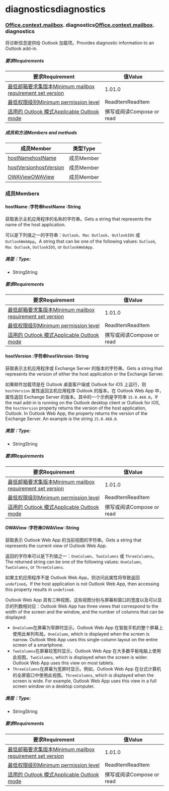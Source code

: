 
# <a name="diagnostics"></a><span data-ttu-id="9a593-101">diagnostics</span><span class="sxs-lookup"><span data-stu-id="9a593-101">diagnostics</span></span>

### <span data-ttu-id="9a593-p101">[Office](Office.md)[.context](Office.context.md)[.mailbox](Office.context.mailbox.md). diagnostics</span><span class="sxs-lookup"><span data-stu-id="9a593-p101">[Office](Office.md)[.context](Office.context.md)[.mailbox](Office.context.mailbox.md). diagnostics</span></span>

<span data-ttu-id="9a593-104">将诊断信息提供给 Outlook 加载项。</span><span class="sxs-lookup"><span data-stu-id="9a593-104">Provides diagnostic information to an Outlook add-in.</span></span>

##### <a name="requirements"></a><span data-ttu-id="9a593-105">要求</span><span class="sxs-lookup"><span data-stu-id="9a593-105">Requirements</span></span>

|<span data-ttu-id="9a593-106">要求</span><span class="sxs-lookup"><span data-stu-id="9a593-106">Requirement</span></span>| <span data-ttu-id="9a593-107">值</span><span class="sxs-lookup"><span data-stu-id="9a593-107">Value</span></span>|
|---|---|
|[<span data-ttu-id="9a593-108">最低邮箱要求集版本</span><span class="sxs-lookup"><span data-stu-id="9a593-108">Minimum mailbox requirement set version</span></span>](/office/dev/add-ins/reference/requirement-sets/outlook-api-requirement-sets)| <span data-ttu-id="9a593-109">1.0</span><span class="sxs-lookup"><span data-stu-id="9a593-109">1.0</span></span>|
|[<span data-ttu-id="9a593-110">最低权限级别</span><span class="sxs-lookup"><span data-stu-id="9a593-110">Minimum permission level</span></span>](https://docs.microsoft.com/outlook/add-ins/understanding-outlook-add-in-permissions)| <span data-ttu-id="9a593-111">ReadItem</span><span class="sxs-lookup"><span data-stu-id="9a593-111">ReadItem</span></span>|
|[<span data-ttu-id="9a593-112">适用的 Outlook 模式</span><span class="sxs-lookup"><span data-stu-id="9a593-112">Applicable Outlook mode</span></span>](https://docs.microsoft.com/outlook/add-ins/#extension-points)| <span data-ttu-id="9a593-113">撰写或阅读​</span><span class="sxs-lookup"><span data-stu-id="9a593-113">Compose or read</span></span>|

##### <a name="members-and-methods"></a><span data-ttu-id="9a593-114">成员和方法</span><span class="sxs-lookup"><span data-stu-id="9a593-114">Members and methods</span></span>

| <span data-ttu-id="9a593-115">成员</span><span class="sxs-lookup"><span data-stu-id="9a593-115">Member</span></span> | <span data-ttu-id="9a593-116">类型</span><span class="sxs-lookup"><span data-stu-id="9a593-116">Type</span></span> |
|--------|------|
| [<span data-ttu-id="9a593-117">hostName</span><span class="sxs-lookup"><span data-stu-id="9a593-117">hostName</span></span>](#hostname-string) | <span data-ttu-id="9a593-118">成员</span><span class="sxs-lookup"><span data-stu-id="9a593-118">Member</span></span> |
| [<span data-ttu-id="9a593-119">hostVersion</span><span class="sxs-lookup"><span data-stu-id="9a593-119">hostVersion</span></span>](#hostversion-string) | <span data-ttu-id="9a593-120">成员</span><span class="sxs-lookup"><span data-stu-id="9a593-120">Member</span></span> |
| [<span data-ttu-id="9a593-121">OWAView</span><span class="sxs-lookup"><span data-stu-id="9a593-121">OWAView</span></span>](#owaview-string) | <span data-ttu-id="9a593-122">成员</span><span class="sxs-lookup"><span data-stu-id="9a593-122">Member</span></span> |

### <a name="members"></a><span data-ttu-id="9a593-123">成员</span><span class="sxs-lookup"><span data-stu-id="9a593-123">Members</span></span>

####  <a name="hostname-string"></a><span data-ttu-id="9a593-124">hostName :字符串</span><span class="sxs-lookup"><span data-stu-id="9a593-124">hostName :String</span></span>

<span data-ttu-id="9a593-125">获取表示主机应用程序的名称的字符串。</span><span class="sxs-lookup"><span data-stu-id="9a593-125">Gets a string that represents the name of the host application.</span></span>

<span data-ttu-id="9a593-126">可以是下列值之一的字符串：`Outlook`、`Mac Outlook`、`OutlookIOS` 或 `OutlookWebApp`。</span><span class="sxs-lookup"><span data-stu-id="9a593-126">A string that can be one of the following values: `Outlook`, `Mac Outlook`, `OutlookIOS`, or `OutlookWebApp`.</span></span>

##### <a name="type"></a><span data-ttu-id="9a593-127">类型：</span><span class="sxs-lookup"><span data-stu-id="9a593-127">Type:</span></span>

*   <span data-ttu-id="9a593-128">String</span><span class="sxs-lookup"><span data-stu-id="9a593-128">String</span></span>

##### <a name="requirements"></a><span data-ttu-id="9a593-129">要求</span><span class="sxs-lookup"><span data-stu-id="9a593-129">Requirements</span></span>

|<span data-ttu-id="9a593-130">要求</span><span class="sxs-lookup"><span data-stu-id="9a593-130">Requirement</span></span>| <span data-ttu-id="9a593-131">值</span><span class="sxs-lookup"><span data-stu-id="9a593-131">Value</span></span>|
|---|---|
|[<span data-ttu-id="9a593-132">最低邮箱要求集版本</span><span class="sxs-lookup"><span data-stu-id="9a593-132">Minimum mailbox requirement set version</span></span>](/office/dev/add-ins/reference/requirement-sets/outlook-api-requirement-sets)| <span data-ttu-id="9a593-133">1.0</span><span class="sxs-lookup"><span data-stu-id="9a593-133">1.0</span></span>|
|[<span data-ttu-id="9a593-134">最低权限级别</span><span class="sxs-lookup"><span data-stu-id="9a593-134">Minimum permission level</span></span>](https://docs.microsoft.com/outlook/add-ins/understanding-outlook-add-in-permissions)| <span data-ttu-id="9a593-135">ReadItem</span><span class="sxs-lookup"><span data-stu-id="9a593-135">ReadItem</span></span>|
|[<span data-ttu-id="9a593-136">适用的 Outlook 模式</span><span class="sxs-lookup"><span data-stu-id="9a593-136">Applicable Outlook mode</span></span>](https://docs.microsoft.com/outlook/add-ins/#extension-points)| <span data-ttu-id="9a593-137">撰写或阅读​</span><span class="sxs-lookup"><span data-stu-id="9a593-137">Compose or read</span></span>|

####  <a name="hostversion-string"></a><span data-ttu-id="9a593-138">hostVersion :字符串</span><span class="sxs-lookup"><span data-stu-id="9a593-138">hostVersion :String</span></span>

<span data-ttu-id="9a593-139">获取表示主机应用程序或 Exchange Server 的版本的字符串。</span><span class="sxs-lookup"><span data-stu-id="9a593-139">Gets a string that represents the version of either the host application or the Exchange Server.</span></span>

<span data-ttu-id="9a593-p102">如果邮件加载项是在 Outlook 桌面客户端或 Outlook for iOS 上运行，则 `hostVersion` 属性返回主机应用程序 Outlook 的版本。在 Outlook Web App 中，属性返回 Exchange Server 的版本。其中的一个示例是字符串 `15.0.468.0`。</span><span class="sxs-lookup"><span data-stu-id="9a593-p102">If the mail add-in is running on the Outlook desktop client or Outlook for iOS, the `hostVersion` property returns the version of the host application, Outlook. In Outlook Web App, the property returns the version of the Exchange Server. An example is the string `15.0.468.0`.</span></span>

##### <a name="type"></a><span data-ttu-id="9a593-143">类型：</span><span class="sxs-lookup"><span data-stu-id="9a593-143">Type:</span></span>

*   <span data-ttu-id="9a593-144">String</span><span class="sxs-lookup"><span data-stu-id="9a593-144">String</span></span>

##### <a name="requirements"></a><span data-ttu-id="9a593-145">要求</span><span class="sxs-lookup"><span data-stu-id="9a593-145">Requirements</span></span>

|<span data-ttu-id="9a593-146">要求</span><span class="sxs-lookup"><span data-stu-id="9a593-146">Requirement</span></span>| <span data-ttu-id="9a593-147">值</span><span class="sxs-lookup"><span data-stu-id="9a593-147">Value</span></span>|
|---|---|
|[<span data-ttu-id="9a593-148">最低邮箱要求集版本</span><span class="sxs-lookup"><span data-stu-id="9a593-148">Minimum mailbox requirement set version</span></span>](/office/dev/add-ins/reference/requirement-sets/outlook-api-requirement-sets)| <span data-ttu-id="9a593-149">1.0</span><span class="sxs-lookup"><span data-stu-id="9a593-149">1.0</span></span>|
|[<span data-ttu-id="9a593-150">最低权限级别</span><span class="sxs-lookup"><span data-stu-id="9a593-150">Minimum permission level</span></span>](https://docs.microsoft.com/outlook/add-ins/understanding-outlook-add-in-permissions)| <span data-ttu-id="9a593-151">ReadItem</span><span class="sxs-lookup"><span data-stu-id="9a593-151">ReadItem</span></span>|
|[<span data-ttu-id="9a593-152">适用的 Outlook 模式</span><span class="sxs-lookup"><span data-stu-id="9a593-152">Applicable Outlook mode</span></span>](https://docs.microsoft.com/outlook/add-ins/#extension-points)| <span data-ttu-id="9a593-153">撰写或阅读​</span><span class="sxs-lookup"><span data-stu-id="9a593-153">Compose or read</span></span>|

####  <a name="owaview-string"></a><span data-ttu-id="9a593-154">OWAView :字符串</span><span class="sxs-lookup"><span data-stu-id="9a593-154">OWAView :String</span></span>

<span data-ttu-id="9a593-155">获取表示 Outlook Web App 的当前视图的字符串。</span><span class="sxs-lookup"><span data-stu-id="9a593-155">Gets a string that represents the current view of Outlook Web App.</span></span>

<span data-ttu-id="9a593-156">返回的字符串可以是下列值之一：`OneColumn`、`TwoColumns` 或 `ThreeColumns`。</span><span class="sxs-lookup"><span data-stu-id="9a593-156">The returned string can be one of the following values: `OneColumn`, `TwoColumns`, or `ThreeColumns`.</span></span>

<span data-ttu-id="9a593-157">如果主机应用程序不是 Outlook Web App，则访问此属性将导致返回 `undefined`。</span><span class="sxs-lookup"><span data-stu-id="9a593-157">If the host application is not Outlook Web App, then accessing this property results in `undefined`.</span></span>

<span data-ttu-id="9a593-158">Outlook Web App 具有三种视图，这些视图分别与屏幕和窗口的宽度以及可以显示的列数相对应：</span><span class="sxs-lookup"><span data-stu-id="9a593-158">Outlook Web App has three views that correspond to the width of the screen and the window, and the number of columns that can be displayed:</span></span>

*   <span data-ttu-id="9a593-p103">`OneColumn`在屏幕为窄屏时显示。Outlook Web App 在智能手机的整个屏幕上使用此单列布局。</span><span class="sxs-lookup"><span data-stu-id="9a593-p103">`OneColumn`, which is displayed when the screen is narrow. Outlook Web App uses this single-column layout on the entire screen of a smartphone.</span></span>
*   <span data-ttu-id="9a593-p104">`TwoColumns`在屏幕较宽时显示。Outlook Web App 在大多数平板电脑上使用此视图。</span><span class="sxs-lookup"><span data-stu-id="9a593-p104">`TwoColumns`, which is displayed when the screen is wider. Outlook Web App uses this view on most tablets.</span></span>
*   <span data-ttu-id="9a593-p105">`ThreeColumns`在屏幕为宽屏时显示。例如，Outlook Web App 在台式计算机的全屏窗口中使用此视图。</span><span class="sxs-lookup"><span data-stu-id="9a593-p105">`ThreeColumns`, which is displayed when the screen is wide. For example, Outlook Web App uses this view in a full screen window on a desktop computer.</span></span>

##### <a name="type"></a><span data-ttu-id="9a593-165">类型：</span><span class="sxs-lookup"><span data-stu-id="9a593-165">Type:</span></span>

*   <span data-ttu-id="9a593-166">String</span><span class="sxs-lookup"><span data-stu-id="9a593-166">String</span></span>

##### <a name="requirements"></a><span data-ttu-id="9a593-167">要求</span><span class="sxs-lookup"><span data-stu-id="9a593-167">Requirements</span></span>

|<span data-ttu-id="9a593-168">要求</span><span class="sxs-lookup"><span data-stu-id="9a593-168">Requirement</span></span>| <span data-ttu-id="9a593-169">值</span><span class="sxs-lookup"><span data-stu-id="9a593-169">Value</span></span>|
|---|---|
|[<span data-ttu-id="9a593-170">最低邮箱要求集版本</span><span class="sxs-lookup"><span data-stu-id="9a593-170">Minimum mailbox requirement set version</span></span>](/office/dev/add-ins/reference/requirement-sets/outlook-api-requirement-sets)| <span data-ttu-id="9a593-171">1.0</span><span class="sxs-lookup"><span data-stu-id="9a593-171">1.0</span></span>|
|[<span data-ttu-id="9a593-172">最低权限级别</span><span class="sxs-lookup"><span data-stu-id="9a593-172">Minimum permission level</span></span>](https://docs.microsoft.com/outlook/add-ins/understanding-outlook-add-in-permissions)| <span data-ttu-id="9a593-173">ReadItem</span><span class="sxs-lookup"><span data-stu-id="9a593-173">ReadItem</span></span>|
|[<span data-ttu-id="9a593-174">适用的 Outlook 模式</span><span class="sxs-lookup"><span data-stu-id="9a593-174">Applicable Outlook mode</span></span>](https://docs.microsoft.com/outlook/add-ins/#extension-points)| <span data-ttu-id="9a593-175">撰写或阅读​</span><span class="sxs-lookup"><span data-stu-id="9a593-175">Compose or read</span></span>|